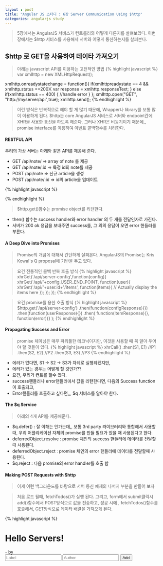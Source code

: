 ```yaml
---
layout : post
title: "Angular JS 스터디 : 6장 Server Communication Using $http"
categories: angularjs study
---
```

>5장에서는 AngularJS 서비스가 컨트롤러와 어떻게 다른지를 살펴보았다.
>이번장에서는 $http 서비스를 사용해서 서버와 어떻게 통신하는지를 살펴본다.

## $http 로 GET을 사용하여 데이타 가져오기

>아래는 javascript API를 이용하는 고전적인 방법
{% highlight javascript %}
var xmlhttp = new XMLHttpRequest();

xmlhttp.onreadystatechange = function(){
  if(xmlhttpreadystate == 4 && xmlhttp.status ==200){
    var response = xmlhttp.responseText;
  } else if(xmlhttp.status == 400) {
    //handle error
  }
};
xmlhttp.open("GET", "http://myserver/api",true);
xmlhttp.send();
{% endhighlight %}

> 이런 방식은 반복적으로 해야 할 게 많기 때문에, Wrapper나 library를 보통 많이 이용하게 된다.
$http는 core AngularJS 서비스로 서버와 endpoint간에 XHR을 사용한 통신을 하도록 해준다.
그러나 XHR은 비동기이기 때문에,, promise interface를 이용하여 이벤트 콜백함수를 처리한다.

#### RESTFUL API
우리의 가상 서버는 아래와 같은 API를 제공해 준다.

- GET /api/note/ => array of note 를 제공
- GET /api/note/:id => 특정 id의 note를 제공
- POST /api/note => 신규 article을 생성
- POST /api/note/:id => id의 article을 업데이트

{% highlight javascript %}
<script>
  angular.module('notesApp',[])
    .controller('MainCtrl',['$http', function($http){
      var self = this;
      self.items = [];
      $http.get('/api/note').then(function(response){
        self.items = response.data;
      }, function(errResponse) {
        console.error('Error while fetching notes');
      });
    }]);
</script>
{% endhighlight %}

> $http.get()함수는 promise object를 리턴한다.

- then() 함수는 success handler와 error handler 의 두 개를 전달인자로 가진다.
- 서버가 200 ok 응답을 보내주면 success를, 그 외의 응답이 오면 error 핸들러를 부른다.

#### A Deep Dive into Promises
> Promise의 개념에 대해서 간단하게 살펴본다. AngularJS의 Promise는 Kris Kowal's Q proposal에 기반을 두고 있다. 

> 요건 전통적인 콜백 반복 호출 방식
{% highlight javascript %}
xhrGet('/api/server-config',function(config){
  xhrGet('/api/'+config.USER_END_POINT, function(user){
    xhrGet('/api/'+user.id+'/items', function(items){
      // Actually display the items here
    });
  });
});
{% endhighlight %}

> 요건 promise를 용한 호출 방식
{% highlight javascript %}
$http.get('/api/server-config')
.then(function(configResponse){})
.then(function(userResponse){})
.then(
  function(itemResponse){}, 
  function(error){}
);
{% endhighlight %}

#### Propagating Success and Error
> promise 체이닝은 매무 파워풀한 테크닉이지만, 이것을 사용할 때 꼭 알아 두어야 할 것들이 있다.
{% highlight javascript %}
xhrCall()
  .then(S1, E1) //P1
  .then(S2, E2) //P2
  .then(S3, E3) //P3
{% endhighlight %}
- 에러가 없다면, S1 -> S2 -> S3가 차례로 실행되겠지만,
- 에러가 있는 경우는 어떻게 할 것인가??
- 요건, 우리가 컨트롤 할수 있다.
- success핸들러나 error핸들러에서 값을 리턴한다면, 다음의 Success function이 호출되고,
- Error핸들러를 호출하고 싶다면,,, $q 서비스를 알아야 한다.

#### The $q Service
> 아래의 4개 API를 제공해준다.
- $q.defer() : 잘 이해는 안가는데,, 보통 3rd party 라이브러리와 통합해서 사용할 때, 우리 어플리케이션 자체의 promise를 만들 필요가 있을 때 사용된다고 한다.  
- deferredObject.resolve : promise 체인의 success 핸들러에 데이타를 전달할때 사용된다.
- deferredObject.reject : promise 체인의 error 핸들러에 데이타를 전달할때 사용된다.
- $q.reject : 다음 promise의 error handler를 호출 함

#### Making POST Requests with $http

> 이제 이런 백그라운드를 바탕으로 서버 통신 예제의 나머지 부분을 만들어 보자 

> 처음 로드 될때, fetchTodos()가 실행 된다. 그리고, form에서 submit클릭시 add()함수에서 POST방식으로 값을 전송하고, 성공 시에 , fetchTodos()함수를 호출해서, GET방식으로 데이타 배열을 가져오게 된다.

{% highlight javascript %}
<html ng-app="notesApp">

<head>
  <title></title>
</head>

<body ng-controller="MainCtrl as mainCtrl">
  <h1>Hello Servers!</h1>
  <div ng-repeat="todo in mainCtrl.items" class="item">
  <div><span ng-bind="todo.label"></span></div>
  <div> - by <span ng-bind="todo.author"></span></div>
  </div>

  <div>
    <form name="addForm" ng-submit="mainCtrl.add()">
      <input type="text" placeholder="Label" ng-model="mainCtrl.newTodo.label" required>
      <input type="text" placeholder="Author" ng-model="mainCtrl.newTodo.author" required>
      <input type="submit" value="Add" ng-disabled="addForm.$invalid">
    </form>
  </div>
  
  <script src="https://ajax.googleapis.com/ajax/libs/angularjs/1.2.19/angular.js">
  </script>
  <script>
    angular.module('notesApp',[])
      .controller('MainCtrl',['$http',function($http){
        var self = this;
        self.items = [];
        self.newTodo = {};
        var fetchTodos = function() {
          return $http.get('/api/note').then(
            function(response){
              self.items = reponse.data;
            }, function(errResponse){
              console.error('Error while fetching notes');
            });
      };
      fetchTodos();
      
      self.add = function(){
        $http.post('/api/note', self.newTodo)
          .then(fetchTodos)
          .then(function(response){
            self.newTodo = {};
          });
      };
      }])
</html>
{% endhighlight %}

#### $http API
> 우리는 $http를 사용해서 data를 얻어오고 저장했다. 그래서, AngularJS의 $http서비스가 제공하는 실제 API를 한번 살펴보자

$http는 아래의 메쏘드를 제공한다.
 GET, HEAD, POST, DELETE, PUT, JSONP

post data가 없는 요청은 보통 2개의 파라미터를 가지고 EX) $http.get(url, config) 또는 $http(config) -> url은 config의 부분으로 post data가 있는 요청은 3개의 파라미터를 가진다.(post data가 2번째가 된다.)
참, config 파라미터는 optional이다.
